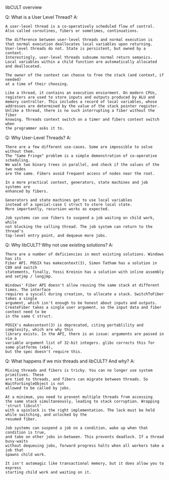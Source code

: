 libCULT overview

Q: What is a User Level Thread?
A:

    A user-level thread is a co-operatively scheduled flow of control.
    Also called coroutines, fibers or sometimes, continuations.

    The difference between user-level threads and normal execution is
    that normal execution deallocates local variables upon returning.
    User-level threads do not. State is persistent, but owned by a context.
    Interestingly, user-level threads subsume normal return semanics.
    Local variables within a child function are automatically allocated
    and deallocated.

    The owner of the context can choose to free the stack (and context, if needed)
    at a time of their choosing.

    Like a thread, it contains an execution enviorment. On modern CPUs,
    registers are used to store inputs and outputs produced by ALU and
    memory controller. This includes a record of local variables, whose
    addresses are determined by the value of the stack pointer register.
    Unlike a thread, there is no such interrupting a fiber without the fiber
    knowing. Threads context switch on a timer and fibers context switch when
    the programmer asks it to.

Q: Why User-Level Threads?
A:

    There are a few different use-cases. Some are impossible to solve without them.
    The "Same Fringe" problem is a simple demonstration of co-operative scheduling.
    We walk two binary trees in parallel, and check if the values of the two nodes
    are the same. Fibers avoid frequent access of nodes near the root.

    In a more practical context, generators, state machines and job systems are
    enhanced by fibers.

    Generators and state machines get to use local variables
    instead of a special-case C struct to store local state.
    More importantly, recursion works as expected.

    Job systems can use fibers to suspend a job waiting on child work, while
    not blocking the calling thread. The job system can return to the thread's
    top-level entry point, and dequeue more jobs.

Q: Why libCULT? Why not use existing solutions?
A:

    There are a number of deficiencies in most existing solutions. Windows has its
    Fiber API. POSIX has makecontext(3), Simon Tatham has a solution in C89 and switch
    statements, finally, Yossi Kreinin has a solution with inline assembly and setjmp / longjmp.

    Windows' Fiber API doesn't allow reusing the same stack at different times. The interface
    requires a syscall during creation, to allocate a stack. SwitchToFiber takes a single
    argument, which isn't enough to be honest about inputs and outputs.
    CreateFiber takes a single user argument, so the input data and fiber context need to be
    in the same C struct.

    POSIX's makecontext(3) is deprecated, citing portablility and complexity, which are why this
    library exists. In the API, there is an issue: arguments are passed in via a
    variable argument list of 32-bit integers. glibc corrects this for some platforms (x64),
    but the spec doesn't require this.

Q: What happens if we mix threads and libCULT? And why?
A:

    Mixing threads and fibers is tricky. You can no longer use system primitives. These
    are tied to threads, and fibers can migrate between threads. So WaitForSingleObject is not
    allowed to be called by jobs.

    At a minimum, you need to prevent multiple threads from accessing
    the same stack simultaneously, leading to stack corruption. Wrapping 'struct libcult'
    with a spinlock is the right implementation. The lock must be held while switching, and unlocked by the
    resumed fiber.

    Job systems can suspend a job on a condition, wake up when that condition is true,
    and take on other jobs in-between. This prevents deadlock. If a thread busy-waits
    without dequeuing jobs, forward progress halts when all workers take a job that
    spawns child work.

    It isn't automagic like transactional memory, but it does allow you to express
    starting child work and waiting on it.